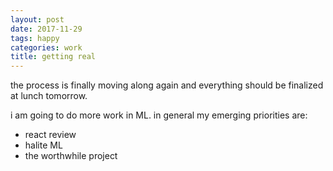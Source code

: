 ```yaml
---
layout: post
date: 2017-11-29
tags: happy
categories: work
title: getting real
---
```


the process is finally moving along again and everything should be finalized at lunch tomorrow.

i am going to do more work in ML. in general my emerging priorities are:

- react review
- halite ML
- the worthwhile project
